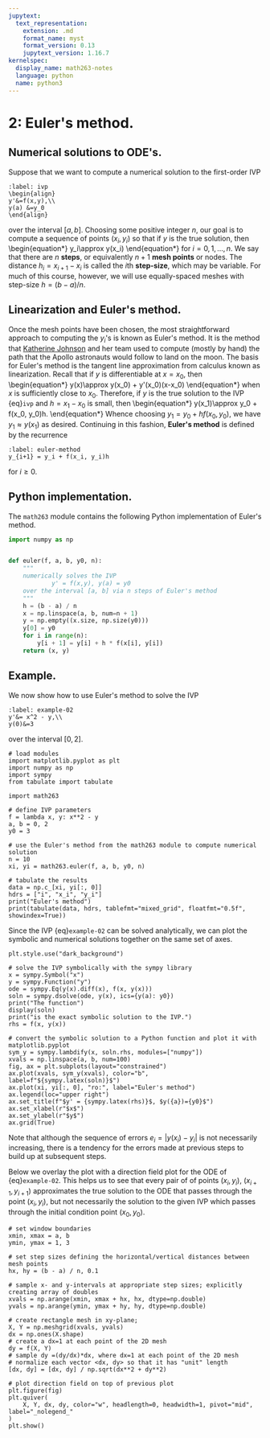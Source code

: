```yaml
---
jupytext:
  text_representation:
    extension: .md
    format_name: myst
    format_version: 0.13
    jupytext_version: 1.16.7
kernelspec:
  display_name: math263-notes
  language: python
  name: python3
---
```


# 2: Euler's method.

## Numerical solutions to ODE's.

Suppose that we want to compute a numerical solution to the first-order IVP
```{math}
:label: ivp
\begin{align}
y'&=f(x,y),\\
y(a) &=y_0
\end{align}
```
over the interval $[a,b]$.
Choosing some positive integer $n$, our goal is to compute a sequence of points $(x_i,y_i)$ so that if $y$ is the true solution, then
\begin{equation*}
y_i\approx y(x_i)
\end{equation*}
for $i = 0,1,\dots, n$.
We say that there are $n$ **steps**, or equivalently $n+1$ **mesh points** or nodes.
The distance $h_i=x_{i+1}-x_i$ is called the $i$th **step-size**, which may be variable.
For much of this course, however, we will use equally-spaced meshes with step-size $h=(b-a)/n$.

## Linearization and Euler's method.

Once the mesh points have been chosen, the most straightforward approach to computing the $y_i$'s is known as Euler's method.
It is the method that [Katherine Johnson](https://www.youtube.com/watch?v=gdxYsVniOYo) and her team used to compute (mostly by hand) the path that the Apollo astronauts would follow to land on the moon.
The basis for Euler's method is the tangent line approximation from calculus known as linearization.
Recall that if $y$ is differentiable at $x=x_0$, then
\begin{equation*}
y(x)\approx y(x_0) + y'(x_0)(x-x_0)
\end{equation*}
when $x$ is sufficiently close to $x_0$.
Therefore, if $y$ is the true solution to the IVP {eq}`ivp` and $h=x_1-x_0$ is small, then
\begin{equation*}
y(x_1)\approx y_0 + f(x_0, y_0)h.
\end{equation*}
Whence choosing $y_1 = y_0 + hf(x_0, y_0)$, we have $y_1\approx y(x_1)$ as desired.
Continuing in this fashion, **Euler's method** is defined by the recurrence
```{math}
:label: euler-method
y_{i+1} = y_i + f(x_i, y_i)h
```
for $i\ge 0$.

## Python implementation.

The `math263` module contains the following Python implementation of Euler's method.

```python
import numpy as np


def euler(f, a, b, y0, n):
    """
    numerically solves the IVP
            y' = f(x,y), y(a) = y0
    over the interval [a, b] via n steps of Euler's method
    """
    h = (b - a) / n
    x = np.linspace(a, b, num=n + 1)
    y = np.empty((x.size, np.size(y0)))
    y[0] = y0
    for i in range(n):
        y[i + 1] = y[i] + h * f(x[i], y[i])
    return (x, y)
```

## Example.

We now show how to use Euler's method to solve the IVP
```{math}
:label: example-02
y'&= x^2 - y,\\
y(0)&=3
```
over the interval $[0, 2]$.

```{code-cell}
# load modules
import matplotlib.pyplot as plt
import numpy as np
import sympy
from tabulate import tabulate

import math263

# define IVP parameters
f = lambda x, y: x**2 - y
a, b = 0, 2
y0 = 3

# use the Euler's method from the math263 module to compute numerical solution
n = 10
xi, yi = math263.euler(f, a, b, y0, n)

# tabulate the results
data = np.c_[xi, yi[:, 0]]
hdrs = ["i", "x_i", "y_i"]
print("Euler's method")
print(tabulate(data, hdrs, tablefmt="mixed_grid", floatfmt="0.5f", showindex=True))
```

Since the IVP {eq}`example-02` can be solved analytically, we can plot the symbolic and numerical solutions together on the same set of axes.

```{code-cell}
plt.style.use("dark_background")

# solve the IVP symbolically with the sympy library
x = sympy.Symbol("x")
y = sympy.Function("y")
ode = sympy.Eq(y(x).diff(x), f(x, y(x)))
soln = sympy.dsolve(ode, y(x), ics={y(a): y0})
print("The function")
display(soln)
print("is the exact symbolic solution to the IVP.")
rhs = f(x, y(x))

# convert the symbolic solution to a Python function and plot it with matplotlib.pyplot
sym_y = sympy.lambdify(x, soln.rhs, modules=["numpy"])
xvals = np.linspace(a, b, num=100)
fig, ax = plt.subplots(layout="constrained")
ax.plot(xvals, sym_y(xvals), color="b", label=f"${sympy.latex(soln)}$")
ax.plot(xi, yi[:, 0], "ro:", label="Euler's method")
ax.legend(loc="upper right")
ax.set_title(f"$y' = {sympy.latex(rhs)}$, $y({a})={y0}$")
ax.set_xlabel(r"$x$")
ax.set_ylabel(r"$y$")
ax.grid(True)
```

Note that although the sequence of errors $e_i = |y(x_i) - y_i|$ is not necessarily increasing, there is a tendency for the errors made at previous steps to build up at subsequent steps. 

Below we overlay the plot with a direction field plot for the ODE of {eq}`example-02`.
This helps us to see that every pair of of points $(x_i, y_i)$, $(x_{i+1}, y_{i+1})$ approximates the true solution to the ODE that passes through the point $(x_i, y_i)$, but not necessarily the solution to the given IVP which passes through the initial condition point $(x_0, y_0)$.

```{code-cell}
# set window boundaries
xmin, xmax = a, b
ymin, ymax = 1, 3

# set step sizes defining the horizontal/vertical distances between mesh points
hx, hy = (b - a) / n, 0.1

# sample x- and y-intervals at appropriate step sizes; explicitly creating array of doubles
xvals = np.arange(xmin, xmax + hx, hx, dtype=np.double)
yvals = np.arange(ymin, ymax + hy, hy, dtype=np.double)

# create rectangle mesh in xy-plane;
X, Y = np.meshgrid(xvals, yvals)
dx = np.ones(X.shape)
# create a dx=1 at each point of the 2D mesh
dy = f(X, Y)
# sample dy =(dy/dx)*dx, where dx=1 at each point of the 2D mesh
# normalize each vector <dx, dy> so that it has "unit" length
[dx, dy] = [dx, dy] / np.sqrt(dx**2 + dy**2)

# plot direction field on top of previous plot
plt.figure(fig)
plt.quiver(
    X, Y, dx, dy, color="w", headlength=0, headwidth=1, pivot="mid", label="_nolegend_"
)
plt.show()
```
